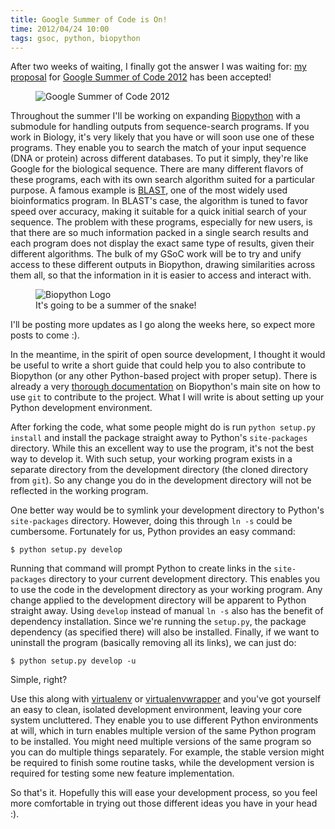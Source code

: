 ```yaml
---
title: Google Summer of Code is On!
time: 2012/04/24 10:00
tags: gsoc, python, biopython
---
```

 
After two weeks of waiting, I finally got the answer I was waiting for: [my
proposal](https://docs.google.com/document/d/1wi46mTZCzKooxZGWMrdZpsJ-bjpp9fD50NF60exPKqg/edit)
for [Google Summer of Code 2012](http://google-melange.appspot.com/gsoc/homepage/google/gsoc2012)
has been accepted!

<figure>
  <img src="/img/blog/008_gsoc12.jpg" alt="Google Summer of Code 2012" title="Google Summer of Code 2012">
</figure>

Throughout the summer I'll be working on expanding
[Biopython](http://biopython.org/) with a submodule for handling outputs from
sequence-search programs. If you work in Biology, it's very likely that you
have or will soon use one of these programs. They enable you to search the
match of your input sequence (DNA or protein) across different databases. To
put it simply, they're like Google for the biological sequence. There are
many different flavors of these programs, each with its own search algorithm 
suited for a particular purpose. A famous example is
[BLAST](http://blast.ncbi.nlm.nih.gov/Blast.cgi), one of the most widely used
bioinformatics program. In BLAST's case, the algorithm is tuned to favor
speed over accuracy, making it suitable for a quick initial search of your
sequence. The problem with these programs, especially for new users, is that
there are so much information packed in a single search results and each
program does not display the exact same type of results, given their different
algorithms. The bulk of my GSoC work will be to try and unify access to these
different outputs in Biopython, drawing similarities across them all, so that
the information in it is easier to access and interact with.

<figure>
  <img src="/img/blog/008_biopython.jpg" alt="Biopython Logo" title="Biopython Logo">
  <figcaption>It's going to be a summer of the snake!</figcaption>
</figure>

I'll be posting more updates as I go along the weeks here, so expect more
posts to come :).

In the meantime, in the spirit of open source development, I thought it would
be useful to write a short guide that could help you to also
contribute to Biopython (or any other Python-based project with proper setup).
There is already a very 
[thorough documentation](http://biopython.org/wiki/GitUsage) on Biopython's
main site on how to use `git` to contribute to the project. What I will write
is about setting up your Python development environment.

After forking the code, what some people might do is run `python setup.py install`
and install the package straight away to Python's `site-packages` directory.
While this an excellent way to use the program, it's not the best way to develop it.
With such setup, your working program exists in a separate directory from the
development directory (the cloned directory from `git`). So any change you do
in the development directory will not be reflected in the working program.

One better way would be to symlink your development directory to Python's
`site-packages` directory. However, doing this through `ln -s` could be
cumbersome. Fortunately for us, Python provides an easy command:

    $ python setup.py develop

Running that command will prompt Python to create links in the
`site-packages` directory to your current development directory. This enables
you to use the code in the development directory as your working program. Any
change applied to the development directory will be apparent to Python
straight away. Using `develop` instead of manual `ln -s` also has the benefit
of dependency installation. Since we're running the `setup.py`, the package
dependency (as specified there) will also be installed. Finally, if we want
to uninstall the program (basically removing all its links), we can just
do:

    $ python setup.py develop -u
 
Simple, right?

Use this along with [virtualenv](http://www.virtualenv.org/en/latest/index.html)
or [virtualenvwrapper](http://pypi.python.org/pypi/virtualenvwrapper) and
you've got yourself an easy to clean, isolated development environment,
leaving your core system uncluttered. They enable you to use different Python
environments at will, which in turn enables multiple version of the same Python
program to be installed. You might need multiple versions of the same program so
you can do multiple things separately. For example, the stable version might be
required to finish some routine tasks, while the development version is required
for testing some new feature implementation.

So that's it. Hopefully this will ease your development process, so you feel
more comfortable in trying out those different ideas you have in your head :).
